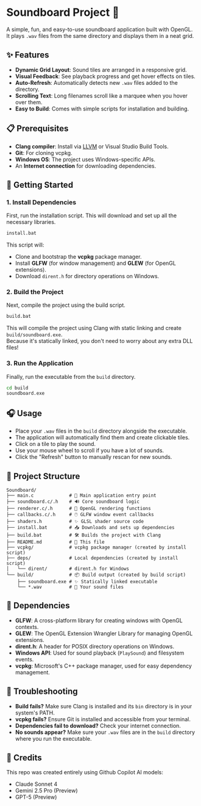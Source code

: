 # Soundboard Project 🎵

A simple, fun, and easy-to-use soundboard application built with OpenGL.  
It plays `.wav` files from the same directory and displays them in a neat grid.

## ✨ Features

-   **Dynamic Grid Layout**: Sound tiles are arranged in a responsive grid.
-   **Visual Feedback**: See playback progress and get hover effects on tiles.
-   **Auto-Refresh**: Automatically detects new `.wav` files added to the directory.
-   **Scrolling Text**: Long filenames scroll like a marquee when you hover over them.
-   **Easy to Build**: Comes with simple scripts for installation and building.

## 📋 Prerequisites

-   **Clang compiler**: Install via [LLVM](https://llvm.org/builds/) or Visual Studio Build Tools.
-   **Git**: For cloning vcpkg.
-   **Windows OS**: The project uses Windows-specific APIs.
-   An **Internet connection** for downloading dependencies.

## 🚀 Getting Started

### 1. Install Dependencies

First, run the installation script. This will download and set up all the necessary libraries.

```cmd
install.bat
```

This script will:
-   Clone and bootstrap the **vcpkg** package manager.
-   Install **GLFW** (for window management) and **GLEW** (for OpenGL extensions).
-   Download `dirent.h` for directory operations on Windows.

### 2. Build the Project

Next, compile the project using the build script.

```cmd
build.bat
```

This will compile the project using Clang with static linking and create `build/soundboard.exe`.  
Because it's statically linked, you don't need to worry about any extra DLL files!

### 3. Run the Application

Finally, run the executable from the `build` directory.

```cmd
cd build
soundboard.exe
```

## 🎧 Usage

-   Place your `.wav` files in the `build` directory alongside the executable.
-   The application will automatically find them and create clickable tiles.
-   Click on a tile to play the sound.
-   Use your mouse wheel to scroll if you have a lot of sounds.
-   Click the "Refresh" button to manually rescan for new sounds.

## 📂 Project Structure

```
Soundboard/
├── main.c             # 🚀 Main application entry point
├── soundboard.c/.h    # 🔊 Core soundboard logic
├── renderer.c/.h      # 🎨 OpenGL rendering functions
├── callbacks.c/.h     # 🖱️ GLFW window event callbacks
├── shaders.h          # ✨ GLSL shader source code
├── install.bat        # 📥 Downloads and sets up dependencies
├── build.bat          # 🛠️ Builds the project with Clang
├── README.md          # 📄 This file
├── vcpkg/             # vcpkg package manager (created by install script)
├── deps/              # Local dependencies (created by install script)
│   └── dirent/        # dirent.h for Windows
└── build/             # 📦 Build output (created by build script)
    ├── soundboard.exe # ✨ Statically linked executable
    └── *.wav          # 🎵 Your sound files
```

## 🔗 Dependencies

-   **GLFW**: A cross-platform library for creating windows with OpenGL contexts.
-   **GLEW**: The OpenGL Extension Wrangler Library for managing OpenGL extensions.
-   **dirent.h**: A header for POSIX directory operations on Windows.
-   **Windows API**: Used for sound playback (`PlaySound`) and filesystem events.
-   **vcpkg**: Microsoft's C++ package manager, used for easy dependency management.

## 🤔 Troubleshooting

-   **Build fails?** Make sure Clang is installed and its `bin` directory is in your system's PATH.
-   **vcpkg fails?** Ensure Git is installed and accessible from your terminal.
-   **Dependencies fail to download?** Check your internet connection.
-   **No sounds appear?** Make sure your `.wav` files are in the `build` directory where you run the executable.

## 🤖 Credits

This repo was created entirely using Github Copilot AI models:
- Claude Sonnet 4
- Gemini 2.5 Pro (Preview)
- GPT-5 (Preview)